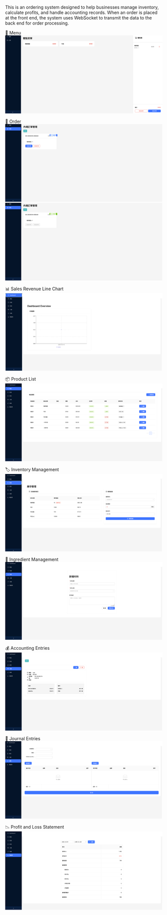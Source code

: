 This is an ordering system designed to help businesses manage inventory, calculate profits, and handle accounting records. When an order is placed at the front end, the system uses WebSocket to transmit the data to the back end for order processing.

📖 Menu
![menu](https://github.com/jieyi840713/admin-dashboard/blob/main/1.png?raw=true)

🛒 Order
![order](https://github.com/jieyi840713/admin-dashboard/blob/main/2.png?raw=true)
![order](https://github.com/jieyi840713/admin-dashboard/blob/main/3.png?raw=true)

📊 Sales Revenue Line Chart
![dashboard](https://github.com/jieyi840713/admin-dashboard/blob/main/4.png?raw=true)

📦 Product List 
![product](https://github.com/jieyi840713/admin-dashboard/blob/main/5.png?raw=true)

🏷️ Inventory Management 
![inventory](https://github.com/jieyi840713/admin-dashboard/blob/main/6.png?raw=true)

🥦 Ingredient Management
![ingredient](https://github.com/jieyi840713/admin-dashboard/blob/main/7.png?raw=true)

💰 Accounting Entries
![entries](https://github.com/jieyi840713/admin-dashboard/blob/main/8.png?raw=true)

📑 Journal Entries
![journal](https://github.com/jieyi840713/admin-dashboard/blob/main/9.png?raw=true)

📉 Profit and Loss Statement 
![statement](https://github.com/jieyi840713/admin-dashboard/blob/main/10.png?raw=true)
